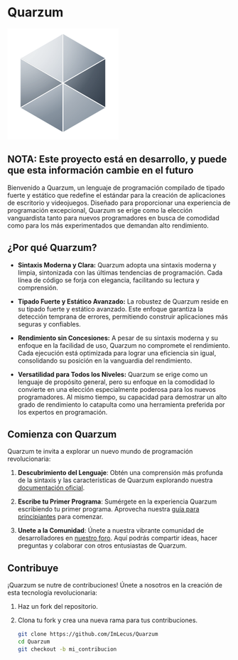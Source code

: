 # Quarzum
<img src="./logo.png" width="250"/>

## NOTA: Este proyecto está en desarrollo, y puede que esta información cambie en el futuro

Bienvenido a Quarzum, un lenguaje de programación compilado de tipado fuerte y estático que redefine el estándar para la creación de aplicaciones de escritorio y videojuegos. Diseñado para proporcionar una experiencia de programación excepcional, Quarzum se erige como la elección vanguardista tanto para nuevos programadores en busca de comodidad como para los más experimentados que demandan alto rendimiento.

## ¿Por qué Quarzum?

- **Sintaxis Moderna y Clara:** Quarzum adopta una sintaxis moderna y limpia, sintonizada con las últimas tendencias de programación. Cada línea de código se forja con elegancia, facilitando su lectura y comprensión.

- **Tipado Fuerte y Estático Avanzado:** La robustez de Quarzum reside en su tipado fuerte y estático avanzado. Este enfoque garantiza la detección temprana de errores, permitiendo construir aplicaciones más seguras y confiables.

- **Rendimiento sin Concesiones:** A pesar de su sintaxis moderna y su enfoque en la facilidad de uso, Quarzum no compromete el rendimiento. Cada ejecución está optimizada para lograr una eficiencia sin igual, consolidando su posición en la vanguardia del rendimiento.

- **Versatilidad para Todos los Niveles:** Quarzum se erige como un lenguaje de propósito general, pero su enfoque en la comodidad lo convierte en una elección especialmente poderosa para los nuevos programadores. Al mismo tiempo, su capacidad para demostrar un alto grado de rendimiento lo catapulta como una herramienta preferida por los expertos en programación.

## Comienza con Quarzum

Quarzum te invita a explorar un nuevo mundo de programación revolucionaria:

1. **Descubrimiento del Lenguaje**: Obtén una comprensión más profunda de la sintaxis y las características de Quarzum explorando nuestra [documentación oficial]().

2. **Escribe tu Primer Programa**: Sumérgete en la experiencia Quarzum escribiendo tu primer programa. Aprovecha nuestra [guía para principiantes]() para comenzar.

3. **Unete a la Comunidad**: Únete a nuestra vibrante comunidad de desarrolladores en [nuestro foro](). Aquí podrás compartir ideas, hacer preguntas y colaborar con otros entusiastas de Quarzum.

## Contribuye

¡Quarzum se nutre de contribuciones! Únete a nosotros en la creación de esta tecnología revolucionaria:

1. Haz un fork del repositorio.

2. Clona tu fork y crea una nueva rama para tus contribuciones.

   ```sh
   git clone https://github.com/ImLecus/Quarzum
   cd Quarzum
   git checkout -b mi_contribucion